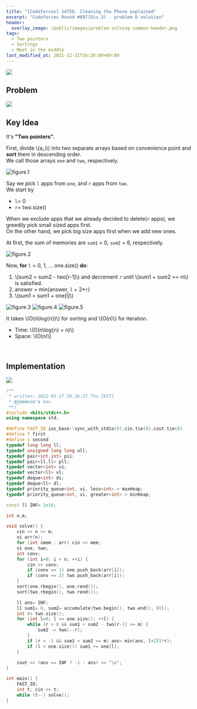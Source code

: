 ```yaml
---
title: "[Codeforces] 1475D. Cleaning the Phone explained"
excerpt: "Codeforces Round #697(Div.3) - problem D solution"
header:
  overlay_image: /public/images/problem-solving-common-header.png
tags:
  - Two pointers
  - Sortings
  - Meet in the middle
last_modified_at: 2021-12-31T16:26:00+09:00
---
```

<a href="https://codeforces.com/">
    <img src="/public/images/codeforces-logo.jpeg"/>
</a>

## Problem
<a href="http://codeforces.com/problemset/problem/1475/D">
    <img src="/public/images/codeforces-1475D.png"/>
</a>

<br/>

## Key Idea

It's **"Two pointers"**.

First, divide \\(a_i\\) into two separate arrays based on convenience point and **sort** them in descending order.  
We call those arrays `one` and `two`, respectively.

<img src="/public/images/codeforces-1475D-figure-1.png" title="figure.1"/>


Say we pick `l` apps from `one`, and `r` apps from `two`.  
We start by

- `l`= 0
- `r`= two.size()

When we exclude apps that we already decided to delete(`r` apps), we greedily pick small sized apps first.  
On the other hand, we pick big size apps first when we add new ones.

At first, the sum of memories are `sum1` = 0, `sum2` = 6, respectively.

<img src="/public/images/codeforces-1475D-figure-2.png" title="figure.2"/>  

Now, **for** `l` = 0, 1, ... one.size() **do**:

1. \\(sum2 = sum2 - two[r-1]\\) and decrement `r` until \\(sum1 + sum2 >= m\\) is satisfied.
2. answer = min(answer, `l` + 2*`r`)
3. \\(sum1 = sum1 + one[l]\\)

<img src="/public/images/codeforces-1475D-figure-3.png" title="figure.3"/>

<img src="/public/images/codeforces-1475D-figure-4.png" title="figure.4"/>

<img src="/public/images/codeforces-1475D-figure-5.png" title="figure.5"/>

It takes \\(O(n\log{n})\\) for sorting and \\(O(n)\\) for iteration.

- Time: \\(O(n\log{n} + n)\\)  
- Space: \\(O(n)\\)

<br/>

## Implementation
<img src="/public/images/codeforces-1475D-result.png"/>

```cpp
/**
 * written: 2022-03-17 20:26:37 Thu [KST]
 * @jooncco's mac.
 **/
#include <bits/stdc++.h>
using namespace std;

#define FAST_IO ios_base::sync_with_stdio(0),cin.tie(0),cout.tie(0)
#define f first
#define s second
typedef long long ll;
typedef unsigned long long ull;
typedef pair<int,int> pii;
typedef pair<ll,ll> pll;
typedef vector<int> vi;
typedef vector<ll> vl;
typedef deque<int> di;
typedef deque<ll> dl;
typedef priority_queue<int, vi, less<int> > maxHeap;
typedef priority_queue<int, vi, greater<int> > minHeap;

const ll INF= 1e16;

int n,m;

void solve() {
    cin >> n >> m;
    vi arr(n);
    for (int &mem : arr) cin >> mem;
    vi one, two;
    int conv;
    for (int i=0; i < n; ++i) {
        cin >> conv;
        if (conv == 1) one.push_back(arr[i]);
        if (conv == 2) two.push_back(arr[i]);
    }
    sort(one.rbegin(), one.rend());
    sort(two.rbegin(), two.rend());

    ll ans= INF;
    ll sum1= 0, sum2= accumulate(two.begin(), two.end(), 0ll);
    int r= two.size();
    for (int l=0; l <= one.size(); ++l) {
        while (r > 0 && sum1 + sum2 - two[r-1] >= m) {
            sum2 -= two[--r];
        }
        if (r > -1 && sum1 + sum2 >= m) ans= min(ans, l+2ll*r);
        if (l < one.size()) sum1 += one[l];
    }

    cout << (ans == INF ? -1 : ans) << "\n";
}

int main() {
    FAST_IO;
    int t; cin >> t;
    while (t--) solve();
}

```